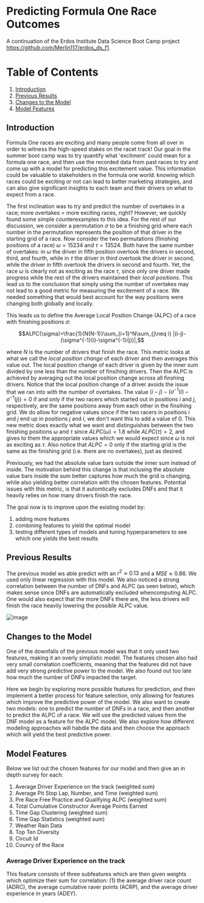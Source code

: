 # Predicting Formula One Race Outcomes 
A continuation of the Erdos Institute Data Science Boot Camp project https://github.com/Merlin117/erdos_ds_f1. 

# Table of Contents
1. [Introduction](#Introduction)
2. [Previous Results](#Previous-Results)
3. [Changes to the Model](#Changes-to-the-Model)
4. [Model Features](#Model-Features)

## Introduction
Formula One races are exciting and many people come from all over in order to witness the high-speed stakes on the racet track! Our goal in the summer boot camp was to try quantify what 'excitment' could mean for a formula one race, and then use the recorded data from past races to try and come up with a model for predicting this excitement value. This information could be valuable to stakeholders in the formula one world: knowing which races could be exciting or not can lead to better marketing strategies, and can also give significant insights to each team and their drivers on what to expect from a race. 

The first inclination was to try and predict the number of overtakes in a race; more overtakes = more exciting races, right? However, we quickly found some simple counterexamples to this idea. For the rest of our discussion, we consider a permutation $\sigma$ to be a finishing grid where each number in the permutation represents the position of that driver in the starting grid of a race. Now consider the two permutations (finishing positions of a race) $\omega = 15234$ and $\tau = 13524$. Both have the same number of overtakes: in $\omega$ the driver in fifth position overtook the drivers in second, third, and fourth, while in $\tau$ the driver in third overtook the driver in second, while the driver in fifth overtook the drivers in second and fourth. Yet, the race $\omega$ is clearly not as exciting as the race $\tau$, since only one driver made progress while the rest of the drivers maintained their *local positions*. This lead us to the conclusion that simply using the number of overtakes may not lead to a good metric for measuring the excitement of a race. We needed something that would best account for the way positions were changing both globally and locally. 

This leads us to define the Average Local Position Change (ALPC) of a race with finishing positions $\sigma$:

$$ALPC(\sigma)=\frac{1}{N(N-1)}\sum_{i=1}^N\sum_{j\neq i} |(i-j)-(\sigma^{-1}(i)-\sigma^{-1}(j))|,$$

where $N$ is the number of drivers that finish the race. This metric looks at what we call the *local position change* of each driver and then averages this value out. The local position change of each driver is given by the inner sum divided by one less than the number of finsihing drivers. Then the ALPC is achieved by averaging out the local position change across all finshing drivers. Notice that the local position change of a driver avoids the issue that we ran into with the number of overtakes. The value $(i-j)-(\sigma^{-1}(i)-\sigma^{-1}(j)) = 0$ if and only if the two racers which started out in positions $i$ and $j$, respectively, are the same positions away from each other in the finsihing grid. We do allow for negative values since if the two racers in positions $i$ and $j$ end up in positions $j$ and $i$, we don't want this to add a value of 0. This new metric does exactly what we want and distinguishes between the two finishing positions $\omega$ and $\tau$ since $ALPC(\omega)=1.8$ while $ALPC(\tau)=2$, and gives to them the appropriate values which we would expect since $\omega$ is not as exciting as $\tau$. Also notice that $ALPC=0$ only if the starting grid is the same as the finishing grid (i.e. there are no overtakes), just as desired. 

Previously, we had the absolute value bars outside the inner sum instead of inside. The motivation behind this change is that inclusing the absolute value bars inside the sum better captures how much the grid is changing, while also yielding better correlation with the chosen features. Potential issues with this metric, is that it automtically excludes DNFs and that it heavily relies on how many drivers finish the race.

The goal now is to improve upon the existing model by:
1. adding more features
2. combining features to yield the optimal model
3. testing different types of models and tuning hyperparameters to see which one yields the best results

## Previous Results
The previous model ws able predict with an $r^2\approx 0.13$ and a $MSE\approx 0.86$. We used only linear regression with this model. We also noticed a strong correlation between the number of DNFs and ALPC (as seen below), which makes sense since DNFs are automatically excluded whencomputing ALPC. One would also expect that the more DNFs there are, the less drivers will finish the race heavily lowering the possible ALPC value. 

![image](https://github.com/user-attachments/assets/a11d6c8d-bec0-44cf-a9c5-d2a3091f9781)

## Changes to the Model
One of the downfalls of the previous model was that it only used two features, making it an overly simplistic model. The features chosen also had very small correlation coefficients, meaning that the features did not have add very strong predictive power to the model. We also found out too late how much the number of DNFs impacted the target. 

Here we begin by exploring more possible features for prediction, and then implement a better process for feature selection, only allowing for features which improve the predictive power of the model. We also want to create two models: one to predict the number of DNFs in a race, and then another to predict the ALPC of a race. We will use the predicted values from the DNF model as a feature for the ALPC model. We also explore how different modeling approaches will habdle the data and then choose the approach which will yield the best predictive power. 

## Model Features
Below we list out the chosen features for our model and then give an in depth survey for each:

1. Average Driver Experience on the track (weighted sum)
2. Average Pit Stop Lap, Number, and Time (weighted sum)
3. Pre Race Free Practice and Qualifying ALPC (weighted sum)
4. Total Cumulative Constructor Average Points Earned
5. Time Gap Clustering (weighted sum)
6. Time Gap Statistics (weighted sum)
7. Weather Rain Data
8. Top Ten Diversity
9. Circuit Id
10. Counry of the Race

### Average Driver Experience on the track
This feature consists of three subfeatures which are then given weights which optimize their sum for correlation: (1) the average driver race count (ADRC), the average cumulative raver points (ACRP), and the average driver experience in years (ADEY).
